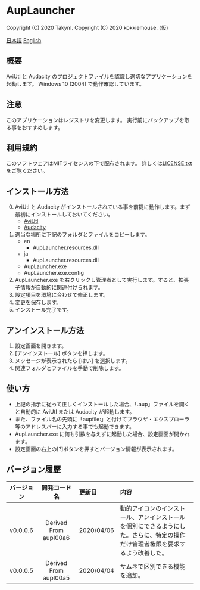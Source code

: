 # AupLauncher
Copyright (C) 2020 Takym.
Copyright (C) 2020 kokkiemouse. (仮)

[日本語](https://github.com/Takym/AupLauncher#ja)
[English](https://github.com/Takym/AupLauncher#en)

## 概要
AviUtl と Audacity のプロジェクトファイルを認識し適切なアプリケーションを起動します。
Windows 10 (2004) で動作確認しています。

## 注意
このアプリケーションはレジストリを変更します。
実行前にバックアップを取る事をおすすめします。

## 利用規約
このソフトウェアはMITライセンスの下で配布されます。
詳しくは[LICENSE.txt](LICENSE.txt)をご覧ください。

## インストール方法
0. AviUtl と Audacity がインストールされている事を前提に動作します。まず最初にインストールしておいてください。
	* [AviUtl](http://spring-fragrance.mints.ne.jp/aviutl/)
	* [Audacity](https://www.audacityteam.org/)
1. 適当な場所に下記のフォルダとファイルをコピーします。
	* en
		* AupLauncher.resources.dll
	* ja
		* AupLauncher.resources.dll
	* AupLauncher.exe
	* AupLauncher.exe.config
2. AupLauncher.exe を右クリックし管理者として実行します。すると、拡張子情報が自動的に関連付けられます。
3. 設定項目を環境に合わせて修正します。
4. 変更を保存します。
5. インストール完了です。

## アンインストール方法
1. 設定画面を開きます。
2. [アンインストール] ボタンを押します。
3. メッセージが表示されたら [はい] を選択します。
4. 関連フォルダとファイルを手動で削除します。

## 使い方
* 上記の指示に従って正しくインストールした場合、「.aup」ファイルを開くと自動的に AviUtl または Audacity が起動します。
* また、ファイル名の先頭に「aupfile:」と付けてブラウザ・エクスプローラ等のアドレスバーに入力する事でも起動できます。
* AupLauncher.exe に何も引数を与えずに起動した場合、設定画面が開かれます。
* 設定画面の右上の[?]ボタンを押すとバージョン情報が表示されます。

## バージョン履歴
|バージョン|開発コード名|更新日    |内容                                                                                                                           |
|:--------:|:----------:|:---------|:------------------------------------------------------------------------------------------------------------------------------|
|v0.0.0.6  |Derived From aupl00a6|2020/04/06|動的アイコンのインストール、アンインストールを個別にできるようにした。さらに、特定の操作だけ管理者権限を要求するよう改善した。 |
|v0.0.0.5  |Derived From aupl00a5|2020/04/04|サムネで区別できる機能を追加。                                                                 

